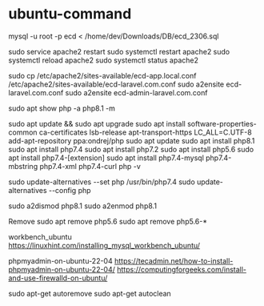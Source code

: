 # ubuntu-command


mysql -u root -p ecd < /home/dev/Downloads/DB/ecd_2306.sql

sudo service apache2 restart
sudo systemctl restart apache2
sudo systemctl reload apache2
sudo systemctl status apache2

sudo cp /etc/apache2/sites-available/ecd-app.local.conf /etc/apache2/sites-available/ecd-laravel.com.conf
sudo a2ensite ecd-laravel.com.conf
sudo a2ensite ecd-admin-laravel.com.conf

sudo apt show php -a
php8.1 -m


sudo apt update && sudo apt upgrade 
sudo apt install software-properties-common ca-certificates lsb-release apt-transport-https 
LC_ALL=C.UTF-8 add-apt-repository ppa:ondrej/php 
sudo apt update 
sudo apt install php8.1 
sudo apt install php7.4 
sudo apt install php7.2 
sudo apt install php5.6 
sudo apt install php7.4-[extension]
sudo apt install php7.4-mysql php7.4-mbstring php7.4-xml php7.4-curl 
php -v

sudo update-alternatives --set php /usr/bin/php7.4
sudo update-alternatives --config php

sudo a2dismod php8.1
sudo a2enmod php8.1

Remove
sudo apt remove php5.6 
sudo apt remove php5.6-* 

workbench_ubuntu
https://linuxhint.com/installing_mysql_workbench_ubuntu/


phpmyadmin-on-ubuntu-22-04
https://tecadmin.net/how-to-install-phpmyadmin-on-ubuntu-22-04/
https://computingforgeeks.com/install-and-use-firewalld-on-ubuntu/

sudo apt-get autoremove 
sudo apt-get autoclean

